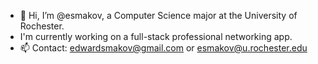 - 👋 Hi, I’m @esmakov, a Computer Science major at the University of Rochester.
- I'm currently working on a full-stack professional networking app.
- 📫 Contact: edwardsmakov@gmail.com or esmakov@u.rochester.edu

<!---
esmakov/esmakov is a ✨ special ✨ repository because its `README.md` (this file) appears on your GitHub profile.
You can click the Preview link to take a look at your changes.
--->

